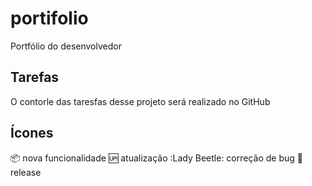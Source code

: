 # portifolio
Portfólio do desenvolvedor

## Tarefas

O contorle das taresfas desse projeto será realizado no GitHub

## Ícones

:package: nova funcionalidade
:up: atualização
:Lady Beetle: correção de bug
:checkered_flag: release